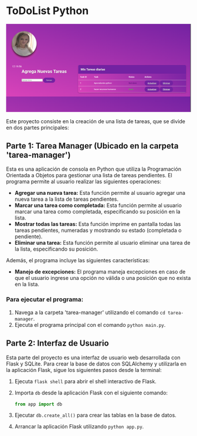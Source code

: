 # ToDoList Python

![ToDoList Image](static/TodoListPython.png)

Este proyecto consiste en la creación de una lista de tareas, que se divide en dos partes principales:

## Parte 1: Tarea Manager (Ubicado en la carpeta 'tarea-manager')

Esta es una aplicación de consola en Python que utiliza la Programación Orientada a Objetos para gestionar una lista de tareas pendientes. El programa permite al usuario realizar las siguientes operaciones:

- **Agregar una nueva tarea:** Esta función permite al usuario agregar una nueva tarea a la lista de tareas pendientes.
- **Marcar una tarea como completada:** Esta función permite al usuario marcar una tarea como completada, especificando su posición en la lista.
- **Mostrar todas las tareas:** Esta función imprime en pantalla todas las tareas pendientes, numeradas y mostrando su estado (completada o pendiente).
- **Eliminar una tarea:** Esta función permite al usuario eliminar una tarea de la lista, especificando su posición.

Además, el programa incluye las siguientes características:

- **Manejo de excepciones:** El programa maneja excepciones en caso de que el usuario ingrese una opción no válida o una posición que no exista en la lista.

### Para ejecutar el programa:

1. Navega a la carpeta 'tarea-manager' utilizando el comando `cd tarea-manager`.
2. Ejecuta el programa principal con el comando `python main.py`.

## Parte 2: Interfaz de Usuario 

Esta parte del proyecto es una interfaz de usuario web desarrollada con Flask y SQLite. Para crear la base de datos con SQLAlchemy y utilizarla en la aplicación Flask, sigue los siguientes pasos desde la terminal:

1. Ejecuta `flask shell` para abrir el shell interactivo de Flask.
2. Importa `db` desde la aplicación Flask con el siguiente comando:
   
   ```python
   from app import db
   ```
3. Ejecutar `db.create_all()` para crear las tablas en la base de datos.
4. Arrancar la aplicación Flask utilizando `python app.py`.